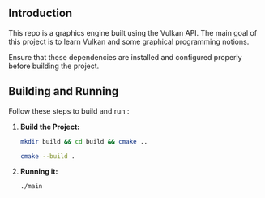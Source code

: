 ## Introduction

This repo is a graphics engine built using the Vulkan API. The main goal of this project is to learn Vulkan and some graphical programming notions.

Ensure that these dependencies are installed and configured properly before building the project.

## Building and Running

Follow these steps to build and run :

1.  **Build the Project:**

    ```bash
    mkdir build && cd build && cmake ..
    ```
    ```bash
    cmake --build .
    ```
2. **Running it:**
    ```bash
    ./main
    ```
